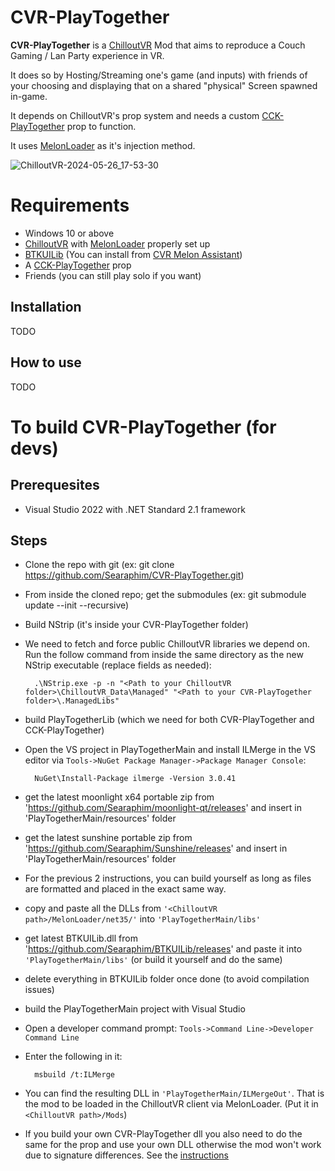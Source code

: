 CVR-PlayTogether
===================

**CVR-PlayTogether** is a [ChilloutVR](https://documentation.abinteractive.net/chilloutvr/) Mod that aims to reproduce a Couch Gaming / Lan Party experience in VR.

It does so by Hosting/Streaming one's game (and inputs) with friends of your choosing and displaying that on a shared "physical" Screen spawned in-game.

It depends on ChilloutVR's prop system and needs a custom [CCK-PlayTogether](https://github.com/Searaphim/CCK-PlayTogether) prop to function.

It uses [MelonLoader](https://melonwiki.xyz/#/) as it's injection method.

![ChilloutVR-2024-05-26_17-53-30](https://github.com/Searaphim/CVR-PlayTogether/assets/10776555/2a547e09-9645-41f0-8174-9b4ebd0ac2a4)


Requirements
===================

- Windows 10 or above
- [ChilloutVR](https://store.steampowered.com/app/661130/ChilloutVR/) with [MelonLoader](https://melonwiki.xyz/#/?id=requirements) properly set up
- [BTKUILib](https://github.com/BTK-Development/BTKUILib) (You can install from [CVR Melon Assistant](https://github.com/knah/CVRMelonAssistant))
- A [CCK-PlayTogether](https://github.com/Searaphim/CCK-PlayTogether) prop
- Friends (you can still play solo if you want)

Installation
----------
TODO

How to use
----------
TODO

To build CVR-PlayTogether (for devs)
===================

Prerequesites
-------------------------
- Visual Studio 2022 with .NET Standard 2.1 framework

Steps
-----------

- Clone the repo with git (ex: git clone https://github.com/Searaphim/CVR-PlayTogether.git)
- From inside the cloned repo; get the submodules (ex: git submodule update --init --recursive)
- Build NStrip (it's inside your CVR-PlayTogether folder)
- We need to fetch and force public ChilloutVR libraries we depend on. Run the follow command from inside the same directory as the new NStrip executable (replace fields as needed):

		.\NStrip.exe -p -n "<Path to your ChilloutVR folder>\ChilloutVR_Data\Managed" "<Path to your CVR-PlayTogether folder>\.ManagedLibs"
		
- build PlayTogetherLib (which we need for both CVR-PlayTogether and CCK-PlayTogether)
- Open the VS project in PlayTogetherMain and install ILMerge in the VS editor via 
`Tools->NuGet Package Manager->Package Manager Console`:

		NuGet\Install-Package ilmerge -Version 3.0.41

- get the latest moonlight x64 portable zip from 'https://github.com/Searaphim/moonlight-qt/releases' and insert in 'PlayTogetherMain/resources' folder
- get the latest sunshine portable zip from 'https://github.com/Searaphim/Sunshine/releases' and insert in 'PlayTogetherMain/resources' folder 
- For the previous 2 instructions, you can build yourself as long as files are formatted and placed in the exact same way.
- copy and paste all the DLLs from `'<ChilloutVR path>/MelonLoader/net35/'` into `'PlayTogetherMain/libs'`
- get latest BTKUILib.dll from 'https://github.com/Searaphim/BTKUILib/releases' and paste it into `'PlayTogetherMain/libs'` (or build it yourself and do the same)
- delete everything in BTKUILib folder once done (to avoid compilation issues)
- build the PlayTogetherMain project with Visual Studio
- Open a developer command prompt: `Tools->Command Line->Developer Command Line`
- Enter the following in it: 

		msbuild /t:ILMerge 

- You can find the resulting DLL in `'PlayTogetherMain/ILMergeOut'`. That is the mod to be loaded in the ChilloutVR client via MelonLoader. (Put it in `<ChilloutVR path>/Mods`)
- If you build your own CVR-PlayTogether dll you also need to do the same for the prop and use your own DLL otherwise the mod won't work due to signature differences.
		See the [instructions](https://github.com/Searaphim/CCK-PlayTogether)
